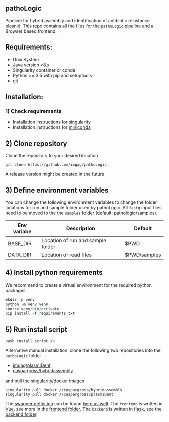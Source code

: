 pathoLogic
--------

Pipeline for hybrid assembly and identification of antibiotic resistance plasnid.
This repo contains all the files for the `pathoLogic`  pipeline and a Browser based frontend.

## Requirements:

- Unix System
- Java version >8.x
- Singularity container or conda
- Python >= 3.5 with pip and setuptools
- git

## Installation:

### 1) Check requirements
    
- Installation instructions for [singularity](https://www.sylabs.io/guides/3.0/user-guide/installation.html)
- Installation instructions for [miniconda](https://docs.conda.io/en/latest/miniconda.html)

## 2) Clone repository

Clone the repository to your desired location

```
git clone https://github.com/imgag/pathoLogic
````

A release version might be created in the future

## 3) Define environment variables

You can change the following environment variables to change the folder locations for run and sample folder used by pathoLogic. All `fastq` input files need to be moved to the the `samples` folder (default: pathologic/samples). 

| Env variabe | Description                       | Default       |
|-------------|-----------------------------------|---------------|
|  BASE_DIR   | Location of run and sample folder |  $PWD         |
|  DATA_DIR   | Location of read files            |  $PWD/samples | 

## 4) Install python requirements

We recommend to create a virtual environment for the required python packages

``` python
mkdir -p venv
python -m venv venv
source venv/bin/activate
pip install -f requirements.txt
```

## 5) Run install script

```
bash install_script.sh
```

Alternative manual installation:
clone the following two repositories into the `pathoLogic` folder

- [imgag/plasmIDent](https://github.com/imgag/plasmIDent)
- [caspargross/hybridassembly](https://github.com/imgag/hybridassembly)

and pull the singularity/docker images

```
singularity pull docker://caspargross/hybridassembly
singularity pull docker://caspargross/plasmIDent
```


The [swagger definition](http://swagger.io/) can be found [here as well](./swagger.yaml).
The `frontend` is written in [Vue](https://vuejs.org/), see more in the [frontend folder](./frontend/README.md).
The `backend` is written in [flask](http://flask.pocoo.org/), see the [backend folder](./backend/README.md).
```
